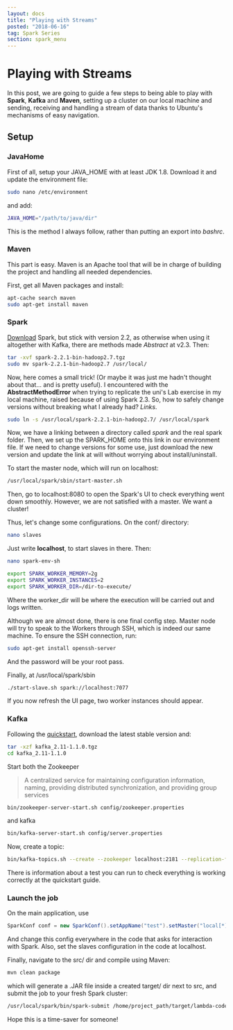 ```yaml
---
layout: docs
title: "Playing with Streams"
posted: "2018-06-16"
tag: Spark Series
section: spark_menu
---
```


# Playing with Streams

In this post, we are going to guide a few steps to being able to play with **Spark**, **Kafka** and **Maven**, setting up a cluster on our local machine and sending, receiving and handling a stream of data thanks to Ubuntu's mechanisms of easy navigation.

## Setup

### JavaHome

First of all, setup your JAVA_HOME with at least JDK 1.8. Download it and update the environment file:

```bash
sudo nano /etc/environment
```

and add:

```bash
JAVA_HOME="/path/to/java/dir"
```

This is the method I always follow, rather than putting an export into *bashrc*.

### Maven

This part is easy. Maven is an Apache tool that will be in charge of building the project and handling all needed dependencies.

First, get all Maven packages and install:

```bash
apt-cache search maven
sudo apt-get install maven
```

### Spark

[Download](https://spark.apache.org/downloads.html) Spark, but stick with version 2.2, as otherwise when using it altogether with Kafka, there are methods made *Abstract* at v2.3. Then:

```bash
tar -xvf spark-2.2.1-bin-hadoop2.7.tgz
sudo mv spark-2.2.1-bin-hadoop2.7 /usr/local/
```

Now, here comes a small trick! (Or maybe it was just me hadn't thought about that... and is pretty useful). I encountered with the **AbstractMethodError** when trying to replicate the uni's Lab exercise in my local machine, raised because of using Spark 2.3. So, how to safely change versions without breaking what I already had? *Links*.

```bash
sudo ln -s /usr/local/spark-2.2.1-bin-hadoop2.7/ /usr/local/spark
```

Now, we have a linking between a directory called *spark* and the real spark folder. Then, we set up the SPARK_HOME onto this link in our environment file. If we need to change versions for some use, just download the new version and update the link at will without worrying about install/uninstall.

To start the master node, which will run on localhost:

```bash
/usr/local/spark/sbin/start-master.sh
```

Then, go to localhost:8080 to open the Spark's UI to check everything went down smoothly. However, we are not satisfied with a master. We want a cluster!

Thus, let's change some configurations. On the conf/ directory:

```bash
nano slaves
```

Just write **localhost**, to start slaves in there. Then:

```bash
nano spark-env-sh

export SPARK_WORKER_MEMORY=2g
export SPARK_WORKER_INSTANCES=2 
export SPARK_WORKER_DIR=/dir-to-execute/
```

Where the worker_dir will be where the execution will be carried out and logs written.

Although we are almost done, there is one final config step. Master node will try to speak to the Workers through SSH, which is indeed our same machine. To ensure the SSH connection, run:

```bash
sudo apt-get install openssh-server
```

And the password will be your root pass.

Finally, at /usr/local/spark/sbin

```bash
./start-slave.sh spark://localhost:7077
```

If you now refresh the UI page, two worker instances should appear.

### Kafka

Following the [quickstart](https://kafka.apache.org/quickstart), download the latest stable version and:

```bash
tar -xzf kafka_2.11-1.1.0.tgz
cd kafka_2.11-1.1.0
```

Start both the Zookeeper 

> A centralized service for maintaining configuration information, naming,  providing distributed synchronization, and providing group services

```bash
bin/zookeeper-server-start.sh config/zookeeper.properties
```

and kafka

```bash
bin/kafka-server-start.sh config/server.properties
```

Now, create a topic:

```bash
bin/kafka-topics.sh --create --zookeeper localhost:2181 --replication-factor 1 --partitions 1 --topic test
```

There is information about a test you can run to check everything is working correctly at the quickstart guide.

### Launch the job

On the main application, use

```java
SparkConf conf = new SparkConf().setAppName("test").setMaster("local[*]");
```

And change this config everywhere in the code that asks for interaction with Spark. Also, set the slaves configuration in the code at localhost.

Finally, navigate to the src/ dir and compile using Maven:

```bash
mvn clean package
```

which will generate a .JAR file inside a created target/ dir next to src, and submit the job to your fresh Spark cluster:

```bash
/usr/local/spark/bin/spark-submit /home/project_path/target/lambda-code-students-0.0.1-SNAPSHOT.jar -launch_config
```

Hope this is a time-saver for someone!

